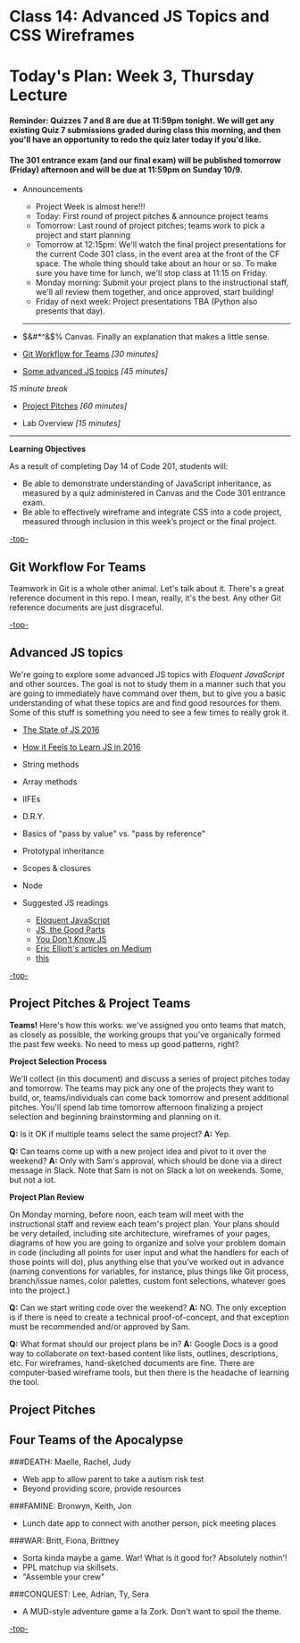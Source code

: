 # Class 14: Advanced JS Topics and CSS Wireframes

<a id="top"></a>
# Today's Plan: Week 3, Thursday Lecture

#### Reminder: Quizzes 7 and 8 are due at 11:59pm tonight. We will get any existing Quiz 7 submissions graded during class this morning, and then you'll have an opportunity to redo the quiz later today if you'd like.

#### The 301 entrance exam (and our final exam) will be published tomorrow (Friday) afternoon and will be due at 11:59pm on Sunday 10/9.

- Announcements
  - Project Week is almost here!!!
  - Today: First round of project pitches & announce project teams
  - Tomorrow: Last round of project pitches; teams work to pick a project and start planning
  - Tomorrow at 12:15pm: We'll watch the final project presentations for the current Code 301 class, in the event area at the front of the CF space. The whole thing should take about an hour or so. To make sure you have time for lunch, we'll stop class at 11:15 on Friday.
  - Monday morning: Submit your project plans to the instructional staff, we'll all review them together, and once approved, start building!
  - Friday of next week: Project presentations TBA (Python also presents that day).

  ---

- $&#*^&$% Canvas. Finally an explanation that makes a little sense.

- [Git Workflow for Teams](#git) *[30 minutes]*

- [Some advanced JS topics](#js) *[45 minutes]*

*15 minute break*

- [Project Pitches](#pitches) *[60 minutes]*

- Lab Overview *[15 minutes]*

---

**Learning Objectives**

As a result of completing Day 14 of Code 201, students will:

- Be able to demonstrate understanding of JavaScript inheritance, as measured by a quiz administered in Canvas and the Code 301 entrance exam.
- Be able to effectively wireframe and integrate CSS into a code project, measured through inclusion in this week’s project or the final project.

[-top-](#top)

<a id="git"></a>
## Git Workflow For Teams

Teamwork in Git is a whole other animal. Let's talk about it. There's a great reference document in this repo. I mean, really, it's the best. Any other Git reference documents are just disgraceful.

[-top-](#top)

<a id="js"></a>
## Advanced JS topics

We're going to explore some advanced JS topics with *Eloquent JavaScript* and other sources. The goal is not to study them in a manner such that you are going to immediately have command over them, but to give you a basic understanding of what these topics are and find good resources for them. Some of this stuff is something you need to see a few times to really grok it.

- [The State of JS 2016](http://stateofjs.com/2016/flavors/)
-  [How it Feels to Learn JS in 2016](https://hackernoon.com/how-it-feels-to-learn-javascript-in-2016-d3a717dd577f#.ygr5pmdqy)
- String methods
- Array methods
- IIFEs
- D.R.Y.
- Basics of "pass by value" vs. "pass by reference"
- Prototypal inheritance
- Scopes & closures
- Node

- Suggested JS readings
  - [Eloquent JavaScript](http://eloquentjavascript.net/)
  - [JS, the Good Parts](http://shop.oreilly.com/product/9780596517748.do)
  - [You Don't Know JS](https://github.com/getify/You-Dont-Know-JS)
  - [Eric Elliott's articles on Medium](https://medium.com/@_ericelliott)
  - [this](http://rainsoft.io/gentle-explanation-of-this-in-javascript)

[-top-](#top)

<a id="pitches"></a>
## Project Pitches & Project Teams

**Teams!**
Here's how this works: we've assigned you onto teams that match, as closely as possible, the working groups that you've organically formed the past few weeks. No need to mess up good patterns, right?

**Project Selection Process**

We'll collect (in this document) and discuss a series of project pitches today and tomorrow. The teams may pick any one of the projects they want to build, or, teams/individuals can come back tomorrow and present additional pitches. You'll spend lab time tomorrow afternoon finalizing a project selection and beginning brainstorming and planning on it.

**Q:** Is it OK if multiple teams select the same project?
**A:** Yep.

**Q:** Can teams come up with a new project idea and pivot to it over the weekend?
**A:** Only with Sam's approval, which should be done via a direct message in Slack. Note that Sam is not on Slack a lot on weekends. Some, but not a lot.

**Project Plan Review**

On Monday morning, before noon, each team will meet with the instructional staff and review each team's project plan. Your plans should be very detailed, including site architecture,  wireframes of your pages, diagrams of how you are going to organize and solve your problem domain in code (including all points for user input and what the handlers for each of those points will do), plus anything else that you've worked out in advance (naming conventions for variables, for instance, plus things like Git process, branch/issue names, color palettes, custom font selections, whatever goes into the project.)

**Q:** Can we start writing code over the weekend?
**A:** NO. The only exception is if there is need to create a technical proof-of-concept, and that exception must be recommended and/or approved by Sam.

**Q:** What format should our project plans be in?
**A:** Google Docs is a good way to collaborate on text-based content like lists, outlines, descriptions, etc. For wireframes, hand-sketched documents are fine. There are computer-based wireframe tools, but then there is the headache of learning the tool.

## Project Pitches

## Four Teams of the Apocalypse

###DEATH: Maelle, Rachel, Judy

- Web app to allow parent to take a autism risk test
- Beyond providing score, provide resources

###FAMINE: Bronwyn, Keith, Jon

- Lunch date app to connect with another person, pick meeting places

###WAR: Britt, Fiona, Brittney

- Sorta kinda maybe a game. War! What is it good for? Absolutely nothin'!
- PPL matchup via skillsets.
- "Assemble your crew"

###CONQUEST: Lee, Adrian, Ty, Sera

- A MUD-style adventure game a la Zork. Don't want to spoil the theme.

[-top-](#top)
